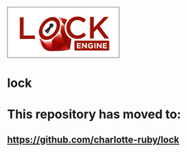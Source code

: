 ![Lock Logo](https://github.com/charlotte-ruby/lock/blob/master/logo.png?raw=true)

lock
====
 
# This repository has moved to:

## https://github.com/charlotte-ruby/lock